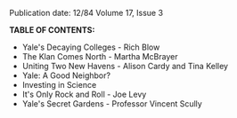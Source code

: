 Publication date: 12/84
Volume 17, Issue 3

**TABLE OF CONTENTS:**
- Yale's Decaying Colleges - Rich Blow
- The Klan Comes North - Martha McBrayer
- Uniting Two New Havens - Alison Cardy and Tina Kelley
- Yale: A Good Neighbor?
- Investing in Science
- It's Only Rock and Roll - Joe Levy
- Yale's Secret Gardens - Professor Vincent Scully

